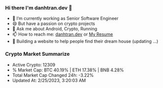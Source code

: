 ### Hi there I'm danhtran.dev 👋

- 🔭 I’m currently working as Senior Software Engineer
- 😄 But have a passion on crypto projects
- 💬 Ask me about Android, Crypto, Running 
- 📫 How to reach me: <a href="https://danhtran.dev" target="_blank">danhtran.dev</a> or <a href="Dan-Resume.pdf" target="_blank">My Resume</a>
- 🌱 Building a website to help people find their dream house (updating ...)

### Crypto Market Summarize
- Active Crypto: 12309
- % Market Cap: BTC 40.19% | ETH 17.38% | BNB 4.28%
- Total Market Cap Changed 24h: -3.22%
- Updated At: 2/25/2023, 3:20:03 AM
